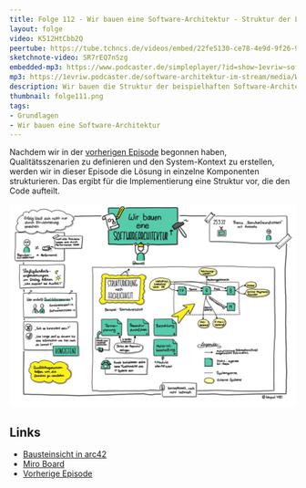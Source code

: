 ```yaml
---
title: Folge 112 - Wir bauen eine Software-Architektur - Struktur der Lösung
layout: folge
video: K512HtCbb2Q
peertube: https://tube.tchncs.de/videos/embed/22fe5130-ce78-4e9d-9f26-960661a069f6
sketchnote-video: SR7rEQ7nSzg
embedded-mp3: https://www.podcaster.de/simpleplayer/?id=show~1evriw~software-architektur-im-stream~pod-d063844c519b9221e10c3e868e&v=1647196300
mp3: https://1evriw.podcaster.de/software-architektur-im-stream/media/WirBauenEineSoftwareArchitekturStrukturDerLoesung.mp3
description: Wir bauen die Struktur der beispielhaften Software-Architektur.
thumbnail: folge111.png
tags:
- Grundlagen
- Wir bauen eine Software-Architektur
---
```


Nachdem wir in der [vorherigen Episode](/2022/02/25/folge111.html)
begonnen haben, Qualitätsszenarien zu definieren und den
System-Kontext zu erstellen, werden wir in dieser Episode die Lösung
in einzelne Komponenten strukturieren. Das ergibt für die
Implementierung eine Struktur vor, die den Code aufteilt.

![Sketchnotes](/sketchnotes/folge112.jpg)

## Links

* [Bausteinsicht in arc42](https://docs.arc42.org/section-5/)
* [Miro Board](/sketchnotes/folge112-miro-board.pdf)
* [Vorherige Episode](/2022/02/25/folge111.html)
